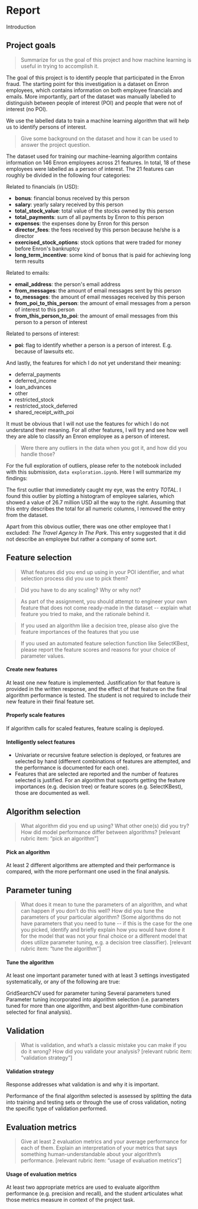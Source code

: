 # Report
Introduction

## Project goals
>Summarize for us the goal of this project and how machine learning is useful in trying to accomplish it.

The goal of this project is to identify people that participated in the Enron fraud. The starting point for this investigation is a dataset on Enron employees, which contains information on both employee financials and emails. More importantly, part of the dataset was manually labelled to distinguish between people of interest (POI) and people that were not of interest (no POI).

We use the labelled data to train a machine learning algorithm that will help us to identify persons of interest.

> Give some background on the dataset and how it can be used to answer the project question.

The dataset used for training our machine-learning algorithm contains information on 146 Enron employees across 21 features. In total, 18 of these employees were labelled as a person of interest. The 21 features can roughly be divided in the following four categories:

Related to financials (in USD):
- **bonus**: financial bonus received by this person
- **salary**: yearly salary received by this person
- **total_stock_value**: total value of the stocks owned by this person
- **total_payments**: sum of all payments by Enron to this person
- **expenses**: the expenses done by Enron for this person
- **director_fees**: the fees received by this person because he/she is a director
- **exercised_stock_options**: stock options that were traded for money before Enron's bankruptcy
- **long_term_incentive**: some kind of bonus that is paid for achieving long term results

Related to emails:
- **email_address**: the person's email address
- **from_messages**: the amount of email messages sent by this person
- **to_messages**: the amount of email messages received by this person
- **from_poi_to_this_person**: the amount of email messages from a person of interest to this person
- **from_this_person_to_poi**: the amount of email messages from this person to a person of interest

Related to persons of interest:
- **poi**: flag to identify whether a person is a person of interest. E.g. because of lawsuits etc.

And lastly, the features for which I do not yet understand their meaning:
- deferral_payments
- deferred_income
- loan_advances
- other
- restricted_stock
- restricted_stock_deferred
- shared_receipt_with_poi

It must be obvious that I will not use the features for which I do not understand their meaning. For all other features, I will try and see how well they are able to classify an Enron employee as a person of interest.

> Were there any outliers in the data when you got it, and how did you handle those?

For the full exploration of outliers, please refer to the notebook included with this submission, `data exploration.ipynb`. Here I will summarize my findings:

The first outlier that immediately caught my eye, was the entry *TOTAL*. I found this outlier by plotting a histogram of employee salaries, which showed a value of 26.7 million USD all the way to the right. Assuming that this entry describes the total for all numeric columns, I removed the entry from the dataset.

Apart from this obvious outlier, there was one other employee that I excluded: *The Travel Agency In The Park*. This entry suggested that it did not describe an employee but rather a company of some sort.

## Feature selection
> What features did you end up using in your POI identifier, and what selection process did you use to pick them?

> Did you have to do any scaling? Why or why not?

> As part of the assignment, you should attempt to engineer your own feature that does not come ready-made in the dataset -- explain what feature you tried to make, and the rationale behind it.

> If you used an algorithm like a decision tree, please also give the feature importances of the features that you use

> If you used an automated feature selection function like SelectKBest, please report the feature scores and reasons for your choice of parameter values.

#### Create new features
At least one new feature is implemented. Justification for that feature is provided in the written response, and the effect of that feature on the final algorithm performance is tested. The student is not required to include their new feature in their final feature set.

#### Properly scale features
If algorithm calls for scaled features, feature scaling is deployed.

#### Intelligently select features
- Univariate or recursive feature selection is deployed, or features are selected by hand (different combinations of features are attempted, and the performance is documented for each one).
- Features that are selected are reported and the number of features selected is justified. For an algorithm that supports getting the feature importances (e.g. decision tree) or feature scores (e.g. SelectKBest), those are documented as well.

## Algorithm selection
> What algorithm did you end up using? What other one(s) did you try? How did model performance differ between algorithms?  [relevant rubric item: “pick an algorithm”]

#### Pick an algorithm
At least 2 different algorithms are attempted and their performance is compared, with the more performant one used in the final analysis.

## Parameter tuning
>What does it mean to tune the parameters of an algorithm, and what can happen if you don’t do this well?  How did you tune the parameters of your particular algorithm? (Some algorithms do not have parameters that you need to tune -- if this is the case for the one you picked, identify and briefly explain how you would have done it for the model that was not your final choice or a different model that does utilize parameter tuning, e.g. a decision tree classifier).  [relevant rubric item: “tune the algorithm”]

#### Tune the algorithm
At least one important parameter tuned with at least 3 settings investigated systematically, or any of the following are true:

GridSearchCV used for parameter tuning
Several parameters tuned
Parameter tuning incorporated into algorithm selection (i.e. parameters tuned for more than one algorithm, and best algorithm-tune combination selected for final analysis).


## Validation
>What is validation, and what’s a classic mistake you can make if you do it wrong? How did you validate your analysis?  [relevant rubric item: “validation strategy”]


#### Validation strategy
Response addresses what validation is and why it is important.

Performance of the final algorithm selected is assessed by splitting the data into training and testing sets or through the use of cross validation, noting the specific type of validation performed.

## Evaluation metrics
>Give at least 2 evaluation metrics and your average performance for each of them.  Explain an interpretation of your metrics that says something human-understandable about your algorithm’s performance. [relevant rubric item: “usage of evaluation metrics”]

#### Usage of evaluation metrics
At least two appropriate metrics are used to evaluate algorithm performance (e.g. precision and recall), and the student articulates what those metrics measure in context of the project task.
